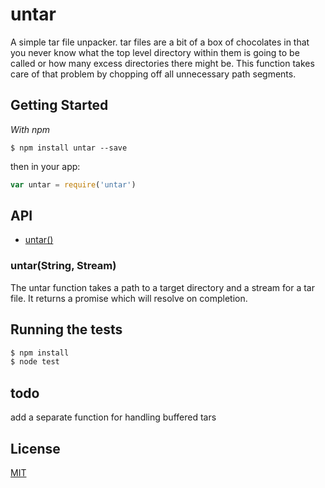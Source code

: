 
# untar

  A simple tar file unpacker. tar files are a bit of a box of chocolates in that you never know what the top level directory within them is going to be called or how many excess directories there might be. This function takes care of that problem by chopping off all unnecessary path segments.

## Getting Started

_With npm_  

	$ npm install untar --save

then in your app:

```js
var untar = require('untar')
```

## API

- [untar()](#untar)

### untar(String, Stream)

The untar function takes a path to a target directory and a stream for a tar file. It returns a promise which will resolve on completion. 

## Running the tests

```bash
$ npm install
$ node test
```
## todo

add a separate function for handling buffered tars

## License 

[MIT](License)